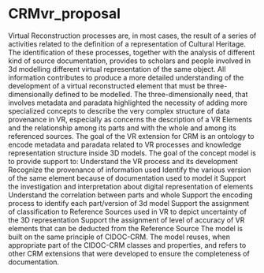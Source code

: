 # CRMvr_proposal

Virtual Reconstruction processes are, in most cases, the result of a series of activities related to the definition of a representation of Cultural Heritage.
The identification of these processes, together with the analysis of different kind of source documentation, provides to scholars and people involved in 3d modelling different virtual representation of the same object.
All information contributes to produce a more detailed understanding of the development of a virtual reconstructed element that must be
three-dimensionally defined to be modelled.
The three-dimensionally need, that involves metadata and paradata highlighted the necessity of adding more specialized concepts to describe the very complex structure of data provenance in VR, especially as concerns the description of a VR Elements and the relationship among its parts and with the whole and among its referenced sources.
The goal of the VR extension for CRM is an ontology to encode metadata and paradata related to VR processes and knowledge representation structure inside 3D models.
The goal of the concept model is to provide support to:
Understand the VR process and its development 
Recognize the provenance of information used
Identify the various version of the same element because of documentation used to model it
Support the investigation and interpretation about digital representation of elements
Understand the correlation between parts and whole
Support the encoding process to identify each part/version of 3d model
Support the assignment of classification to Reference Sources used in VR to depict uncertainty of the 3D representation
Support the assignment of level of accuracy of VR elements that can be deducted from the Reference Source
The model is built on the same principle of CIDOC-CRM. The model reuses, when appropriate part of the CIDOC-CRM classes and properties, and refers to other CRM extensions that were developed to ensure the completeness of documentation.
